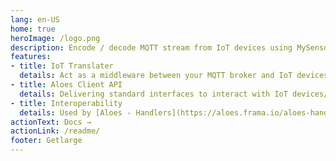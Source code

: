 ```yaml
---
lang: en-US
home: true
heroImage: /logo.png
description: Encode / decode MQTT stream from IoT devices using MySensors protocol.
features:
- title: IoT Translater
  details: Act as a middleware between your MQTT broker and IoT devices, and generate sensor instances from Open Mobile Alliance schemas.
- title: Aloes Client API
  details: Delivering standard interfaces to interact with IoT devices/sensors from any webservices.
- title: Interoperability
  details: Used by [Aloes - Handlers](https://aloes.frama.io/aloes-handlers/)
actionText: Docs →
actionLink: /readme/
footer: Getlarge
---
```

